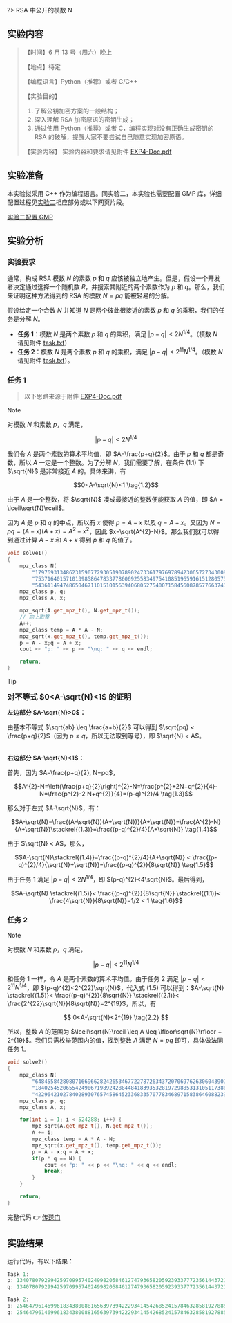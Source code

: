 ?> RSA 中公开的模数 N

## 实验内容

> 【时间】6 月 13 号（周六）晚上
> 
> 【地点】待定
> 
> 【编程语言】Python（推荐）或者 C/C++
>
> 【实验目的】
> 1. 了解公钥加密方案的一般结构；
> 2. 深入理解 RSA 加密原语的密钥生成；
> 3. 通过使用 Python（推荐）或者 C，编程实现对没有正确生成密钥的 RSA 的破解，提醒大家不要尝试自己随意实现加密原语。
>
> 【实验内容】
> 实验内容和要求请见附件 [EXP4-Doc.pdf](course/cryptography/lab-4-EXP4-Doc.pdf ':ignore')

## 实验准备

本实验拟采用 C++ 作为编程语言。同实验二，本实验也需要配置 GMP 库，详细配置过程见[实验二](course/cryptography/lab-2?id=windows-下配置-gmp)相应部分或以下网页片段。

[实验二配置 GMP](https://jingqinglin.github.io/Blog/#/course/cryptography/gmp-config ':include :type=iframe width=100% height=600px')

## 实验分析

### 实验要求

通常，构成 RSA 模数 $N$ 的素数 $p$ 和 $q$ 应该被独立地产生。但是，假设一个开发者决定通过选择一个随机数 $R$，并搜索其附近的两个素数作为 $p$ 和 $q$。那么，我们来证明这种方法得到的  RSA  的模数 $N = pq$ 能被轻易的分解。

假设给定一个合数 $N$ 并知道 $N$ 是两个彼此很接近的素数 $p$ 和 $q$ 的乘积，我们的任务是分解 $N$。

- **任务 1**：模数 $N$ 是两个素数 $p$ 和 $q$ 的乘积，满足 $|p-q|<2 N^{1/4}$。（模数 $N$ 请见附件 [task.txt](course/cryptography/lab-4-task.txt ':ignore')）
- **任务 2**：模数 $N$ 是两个素数 $p$ 和 $q$ 的乘积，满足 $|p-q|<2^{11} N^{1/4}$。（模数 $N$ 请见附件 [task.txt](course/cryptography/lab-4-task.txt ':ignore')）。

### 任务 1

> 以下思路来源于附件 [EXP4-Doc.pdf](course/cryptography/lab-4-EXP4-Doc.pdf ':ignore')

> [!NOTE]
> 对模数 $N$ 和素数 $p$，$q$ 满足，
>
> $$|p-q|<2N^{1/4} \tag{1.1}$$

我们令 $A$ 是两个素数的算术平均值，即 $A=\frac{p+q}{2}$。由于 $p$ 和 $q$ 都是奇数，所以 $A$ 一定是一个整数。为了分解 $N$，我们需要了解，在条件 $(1.1)$ 下 $\sqrt{N}$ 是非常接近 $A$ 的。具体来讲，有

$$0<A-\sqrt{N}<1 \tag{1.2}$$

由于 $A$ 是一个整数，将 $\sqrt{N}$ 凑成最接近的整数便能获取 $A$ 的值，即 $A = \lceil\sqrt{N}\rceil$。

因为 $A$ 是 $p$ 和 $q$ 的中点，所以有 $x$ 使得 $p=A-x$ 以及 $q=A+x$。又因为 $N=pq=(A-x)(A+x)=A^{2}-x^{2}$，因此 $x=\sqrt{A^{2}-N}$。那么我们就可以得到通过计算 $A-x$ 和 $A+x$ 得到 $p$ 和 $q$ 的值了。

```cpp
void solve1()
{
    mpz_class N(
        "17976931348623159077293051907890247336179769789423065727343008115773267580550562068698537944921298295958550138"
        "75371640157101398586478337786069255834975410851965916151280575759407526350074759352887108236499499407718956170"
        "54361149474865046711015101563940680527540071584560878577663743040086340742855278549092581");
    mpz_class p, q;
    mpz_class A, x;

    mpz_sqrt(A.get_mpz_t(), N.get_mpz_t());
    // 向上取整
    A++;
    mpz_class temp = A * A - N;
    mpz_sqrt(x.get_mpz_t(), temp.get_mpz_t());
    p = A - x;q = A + x;
    cout << "p: " << p << "\nq: " << q << endl;

    return;
}
```

> [!TIP]
> <span style="font-size: 1.1rem;font-weight: 600;">对不等式 $0<A-\sqrt{N}<1$ 的证明</span>
>
> <span style="font-weight: 600;">左边部分 $A-\sqrt{N}>0$：</span>
>
> 由基本不等式 $\sqrt{ab} \leq \frac{a+b}{2}$ 可以得到 $\sqrt{pq} < \frac{p+q}{2}$（因为 $p \not= q$，所以无法取到等号），即 $\sqrt{N} < A$。
>
> <br>
> <span style="font-weight: 600;">右边部分 $A-\sqrt{N}<1$：</span>
>
> 首先，因为 $A=\frac{p+q}{2}, N=pq$，
>
> $$A^{2}-N=\left(\frac{p+q}{2}\right)^{2}-N=\frac{p^{2}+2N+q^{2}}{4}-N=\frac{p^{2}-2 N+q^{2}}{4}=(p-q)^{2}/4 \tag{1.3}$$
>
> 那么对于左式 $A-\sqrt{N}$，有：
>
> $$A-\sqrt{N}=\frac{(A-\sqrt{N})(A+\sqrt{N})}{A+\sqrt{N}}=\frac{A^{2}-N}{A+\sqrt{N}}\stackrel{(1.3)}=\frac{(p-q)^{2}/4}{A+\sqrt{N}} \tag{1.4}$$
>
> 由于 $\sqrt{N} < A$，那么，
>
> $$A-\sqrt{N}\stackrel{(1.4)}=\frac{(p-q)^{2}/4}{A+\sqrt{N}} < \frac{(p-q)^{2}/4}{\sqrt{N}+\sqrt{N}}=\frac{(p-q)^{2}}{8\sqrt{N}} \tag{1.5}$$
>
> 由于任务 1 满足 $|p-q|<2N^{1/4}$，即 $(p-q)^{2}<4\sqrt{N}$。最后得到，
> 
> $$A-\sqrt{N} \stackrel{(1.5)}< \frac{(p-q)^{2}}{8\sqrt{N}} \stackrel{(1.1)}< \frac{4\sqrt{N}}{8\sqrt{N}}=1/2 < 1 \tag{1.6}$$

### 任务 2

> [!NOTE]
> 对模数 $N$ 和素数 $p$，$q$ 满足，
>
> $$|p-q|<2^{11}N^{1/4} \tag{2.1}$$

和任务 1 一样，令 $A$ 是两个素数的算术平均值。由于任务 2 满足 $|p-q|<2^{11}N^{1/4}$，即 $(p-q)^{2}<2^{22}\sqrt{N}$，代入式 $(1.5)$ 可以得到：$A-\sqrt{N} \stackrel{(1.5)}< \frac{(p-q)^{2}}{8\sqrt{N}} \stackrel{(2.1)}< \frac{2^{22}\sqrt{N}}{8\sqrt{N}}=2^{19}$，所以，有

$$
0<A-\sqrt{N}<2^{19} \tag{2.2}
$$

所以，整数 $A$ 的范围为 $\lceil\sqrt{N}\rceil \leq A \leq \lfloor\sqrt{N}\rfloor + 2^{19}$。我们只需枚举范围内的值，找到整数 $A$ 满足 $N=pq$ 即可，具体做法同任务 1。

```cpp
void solve2()
{
    mpz_class N(
        "64845584280807166966282426534677227872634372070697626306043907037879730861808111646271401527606141756919558732"
        "18402545206554249067198924288448418393532819729885313105117386489659625828215025049902644521008852816733037111"
        "42296421027840289307657458645233683357077834689715838646088239640236866252211790085787877");
    mpz_class p, q;
    mpz_class A, x;

    for(int i = 1; i < 524288; i++) {
        mpz_sqrt(A.get_mpz_t(), N.get_mpz_t());
        A += i;
        mpz_class temp = A * A - N;
        mpz_sqrt(x.get_mpz_t(), temp.get_mpz_t());
        p = A - x;q = A + x;
        if(p * q == N) {
            cout << "p: " << p << "\nq: " << q << endl;
            break;
        }
    }

    return;
}
```

完整代码 👉 [传送门](course/cryptography/lab-4-solution ':target=_blank')

## 实验结果

运行代码，有以下结果：

```cpp
Task 1:
p: 13407807929942597099574024998205846127479365820592393377723561443721764030073662768891111614362326998675040546094339320838419523375986027530441562135724301
q: 13407807929942597099574024998205846127479365820592393377723561443721764030073778560980348930557750569660049234002192590823085163940025485114449475265364281

Task 2:
p: 25464796146996183438008816563973942229341454268524157846328581927885777969985222835143851073249573454107384461557193173304497244814071505790566593206419759
q: 25464796146996183438008816563973942229341454268524157846328581927885777970106398054491246526970814167632563509541784734741871379856682354747718346471375403
```